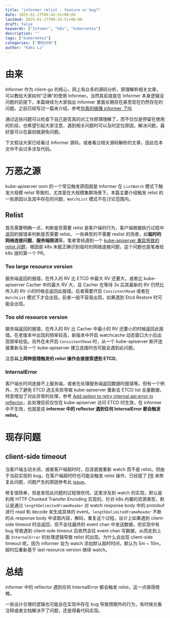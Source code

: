 ```yaml
---
title: "informer relist - feature or bug?"
date: 2025-01-27T09:43:51+08:00
lastmod: 2025-01-27T09:43:51+08:00
draft: false
keywords: ["Infomer", "k8s", "kubernetes"]
description: ""
tags: ["kubernetes"]
categories: ["源码分析"]
author: "Kaku Li"
---
```


# 由来

Informer 作为 client-go 的核心，网上有众多的源码分析，原理解析相关文章，可以教给大家如何"正确"的使用 Informer。当然其前提是在 Informer 本身逻辑没问题的前提下，本篇继续为大家指出 Informer 里面长期存在甚至现在仍然存在的问题。之前已经写过一篇来介绍，参考[你真的搞懂 informer 了吗](https://mp.weixin.qq.com/s/ciEzUs5qb9WZYMl6QC8sZA)

通过这些问题可以检查下自己是否真的对工作原理理解了，而不仅仅是停留在使用的阶段，也希望引起大家注意，遇到相关问题时可以及时定位原因，解决问题，最好是可以在最初就避免问题。

下文假设大家已经看过 Informer 源码，或者看过相关源码解析的文章，因此在本文中不会过多涉及代码。

# 万恶之源

kube-apiserver oom 的一个常见触发原因就是 informer 在 `ListWatch` 模式下触发大规模 relist 导致的，尤其是在大规模集群场景下。本篇主要介绍触发 relist 的一些原因以及其中存在的问题，`WatchList` 模式不在讨论范围内。

## Relist

首先需要明确一点，判断是否需要 relist 是客户端的行为，客户端根据执行过程中返回的报错来判断是否需要 relist。 一些典型的不需要 reslist 的场景，如**临时的网络连接问题**，**服务端限流**等。笔者曾经遇到一个 [kube-apiserver 重启导致的 relist 问题](https://mp.weixin.qq.com/s/bO5922AIU5f-dlc3NxnbWQ)，根因是 k8s 未能正确识别临时的网络连接问题，这个问题也是笔者给 k8s 提的第一个 PR。

### Too large resource version

服务端返回的报错，在传入的 RV 比 ETCD 中最大 RV 还要大，或者比 kube-apiserver Cacher 中的最大 RV 大，且 Cacher 在等待 3s 后其最新的 RV 仍然比传入的 RV 小的时候会返回此报错。后者需要开启 `ConsistentRead` 或者在 `WatchList` 模式下才会出现。前者一般不容易出现，如果遇到 Etcd Restore 时可能会出现。

### Too old resource version

服务端返回的报错，在传入的 RV 比 Cacher 中最小的 RV 还要小的时候返回此报错。在老版本中出现的频率较高，新版本中开启 watchcache 动态窗口大小后出现频率较低。另外在未开启 `ConsistentRead` 时，从一个 kube-apiserver 断开连接重新与另一个 kube-apiserver 建立连接时也可能会遇到此问题。

注意**以上两种报错触发的 relist 操作会直接穿透到 ETCD**。

### InternalError

客户端长时间连接不上服务端，或者在处理服务端返回数据时报错等。但有一个例外，为了避免 ETCD 选主失败导致 kube-apiserver 重新去 ETCD list 全量数据，特意增加了对此异常的处理，参考 [Add option to retry internal api error in reflector](https://github.com/kubernetes/kubernetes/pull/111387)，此处理目前仅仅在 kube-apiserver 访问 ETCD 时生效，在 informer 中不生效，也就是说 **informer 中的 reflector 遇到任何 InternalError 都会触发 relist。**

# 现存问题

## client-side timeout

当客户端主动关闭，或者客户端超时时，应该直接重新 watch 而不是 relist。但由于当前实现的 bug，在客户端超时时也可能会触发 relist 操作，已经提了 [PR](https://github.com/kubernetes/kubernetes/pull/129792) 来修复此问题，问题产生的原因参考此 [issue](https://github.com/kubernetes/kubernetes/issues/129683#issuecomment-2609354913)。

修复很简单，但是发现此问题的过程很坎坷。这里涉及到 watch 的实现，默认是利用 HTTP Chunked Transfer Encoding 实现的。针对 k8s 内置的资源类型，默认是通过 `lengthDelimitedFrameReader` 对 watch response body 中的 protobuf 进行 read 和 decode 来生成具体的 event。`lengthDelimitedFrameReader` 不断的从 response body 中读取内容，解码，重复这个过程，设计上如果遇到 client-side timeout 时会返回，但不会往最终的 event chan 中发送数据，但实现中有 bug 导致遇到 client-side timeout 后依然会往 event chan 写数据，从而走到上面 `InternalError` 的处理逻辑导致 relist 的出现。为什么会出现 client-side timeout 呢，因为 informer 会为 watch 添加默认超时时间，默认为 5m ~ 10m，超时后重新基于 last resource version 继续 watch。

# 总结

informer 中的 reflector 遇到任何 InternalError 都会触发 relist，这一点值得商榷。

一些设计合理的逻辑也可能会在实现中存在 bug 导致预期外的行为，有时候光看注释或者文档解决不了问题，还是得看代码实现。

